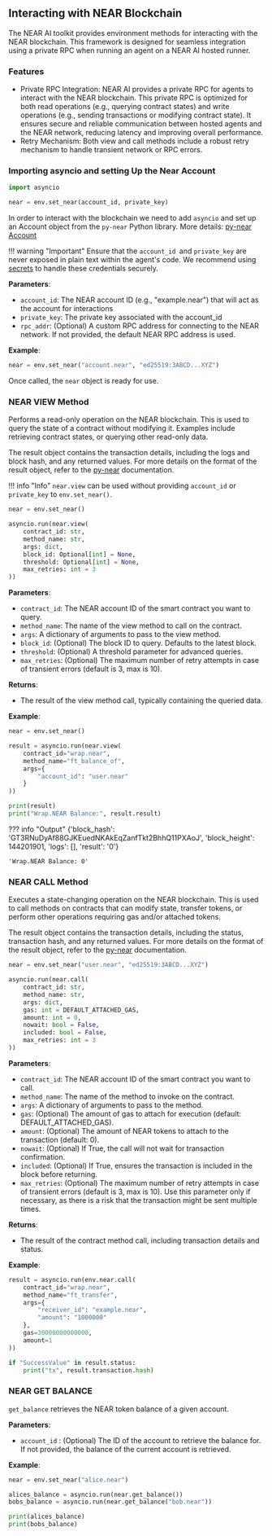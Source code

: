 ## Interacting with NEAR Blockchain

The NEAR AI toolkit provides environment methods for interacting with the NEAR blockchain. This framework is designed for seamless integration using a private RPC when running an agent on a NEAR AI hosted runner.

### Features
- Private RPC Integration: NEAR AI provides a private RPC for agents to interact with the NEAR blockchain. This private RPC is optimized for both read operations (e.g., querying contract states) and write operations (e.g., sending transactions or modifying contract state). It ensures secure and reliable communication between hosted agents and the NEAR network, reducing latency and improving overall performance.
- Retry Mechanism: Both view and call methods include a robust retry mechanism to handle transient network or RPC errors.


### Importing asyncio and setting Up the Near Account

```python
import asyncio

near = env.set_near(account_id, private_key)
```

In order to interact with the blockchain we need to add `asyncio` and set up an Account object from the `py-near` Python library. 
More details: [py-near Account](https://py-near.readthedocs.io/en/latest/account.html#quick-start)

!!! warning "Important"
    Ensure that the `account_id `and `private_key` are never exposed in plain text within the agent's code. We recommend using [secrets](../env/variables.md#managing-secrets) to handle these credentials securely.

**Parameters**:

- `account_id`: The NEAR account ID (e.g., "example.near") that will act as the account for interactions
- `private_key`: The private key associated with the account_id
- `rpc_addr`: (Optional) A custom RPC address for connecting to the NEAR network. If not provided, the default NEAR RPC address is used.

**Example**:
```python
near = env.set_near("account.near", "ed25519:3ABCD...XYZ")
```

Once called, the `near` object is ready for use. 


### NEAR VIEW Method

Performs a read-only operation on the NEAR blockchain. This is used to query the state of a contract without modifying it. Examples include retrieving contract states, or querying other read-only data.

The result object contains the transaction details, including the logs and block hash, and any returned values. For more details on the format of the result object, refer to the [py-near](https://py-near.readthedocs.io/en/latest/) documentation.

!!! info "Info"
    `near.view` can be used without providing `account_id` or `private_key` to `env.set_near()`.

```python
near = env.set_near()

asyncio.run(near.view(
    contract_id: str,
    method_name: str,
    args: dict,
    block_id: Optional[int] = None,
    threshold: Optional[int] = None,
    max_retries: int = 3
))
```

**Parameters**:

- `contract_id`: The NEAR account ID of the smart contract you want to query.
- `method_name`: The name of the view method to call on the contract.
- `args`: A dictionary of arguments to pass to the view method.
- `block_id`: (Optional) The block ID to query. Defaults to the latest block.
- `threshold`: (Optional) A threshold parameter for advanced queries.
- `max_retries`: (Optional) The maximum number of retry attempts in case of transient errors (default is 3, max is 10).

**Returns**:

- The result of the view method call, typically containing the queried data.


**Example**:
```python
near = env.set_near()

result = asyncio.run(near.view(
    contract_id="wrap.near",
    method_name="ft_balance_of",
    args={
        "account_id": "user.near"
    }
))

print(result)
print("Wrap.NEAR Balance:", result.result)
```
??? info "Output"
    {'block_hash': 'GT3RNuDyAf88GJKEuedNKAkEqZanfTkt2BhhQ11PXAoJ', 'block_height': 144201901, 'logs': [], 'result': '0'}

    'Wrap.NEAR Balance: 0'

### NEAR CALL Method

Executes a state-changing operation on the NEAR blockchain. This is used to call methods on contracts that can modify state, transfer tokens, or perform other operations requiring gas and/or attached tokens.

The result object contains the transaction details, including the status, transaction hash, and any returned values. For more details on the format of the result object, refer to the [py-near](https://py-near.readthedocs.io/en/latest/) documentation.

```python
near = env.set_near("user.near", "ed25519:3ABCD...XYZ")

asyncio.run(near.call(
    contract_id: str,
    method_name: str,
    args: dict,
    gas: int = DEFAULT_ATTACHED_GAS,
    amount: int = 0,
    nowait: bool = False,
    included: bool = False,
    max_retries: int = 3
))
```

**Parameters**:

- `contract_id`: The NEAR account ID of the smart contract you want to call.
- `method_name`: The name of the method to invoke on the contract.
- `args`: A dictionary of arguments to pass to the method.
- `gas`: (Optional) The amount of gas to attach for execution (default: DEFAULT_ATTACHED_GAS). 
- `amount`: (Optional) The amount of NEAR tokens to attach to the transaction (default: 0). 
- `nowait`: (Optional) If True, the call will not wait for transaction confirmation. 
- `included`: (Optional) If True, ensures the transaction is included in the block before returning.
- `max_retries`: (Optional) The maximum number of retry attempts in case of transient errors (default is 3, max is 10). Use this parameter only if necessary, as there is a risk that the transaction might be sent multiple times.
 
**Returns**:

- The result of the contract method call, including transaction details and status.

**Example**:
```python
result = asyncio.run(env.near.call(
    contract_id="wrap.near",
    method_name="ft_transfer",
    args={
        "receiver_id": "example.near",
        "amount": "1000000"
    },
    gas=30000000000000,
    amount=1
))

if "SuccessValue" in result.status:
    print("tx", result.transaction.hash)
```


### NEAR GET BALANCE

`get_balance` retrieves the NEAR token balance of a given account. 

**Parameters**:

- `account_id` : (Optional) The ID of the account to retrieve the balance for. If not provided, the balance of the current account is retrieved.

**Example**:
```python
near = env.set_near("alice.near")

alices_balance = asyncio.run(near.get_balance())
bobs_balance = asyncio.run(near.get_balance("bob.near"))

print(alices_balance)
print(bobs_balance)
```
